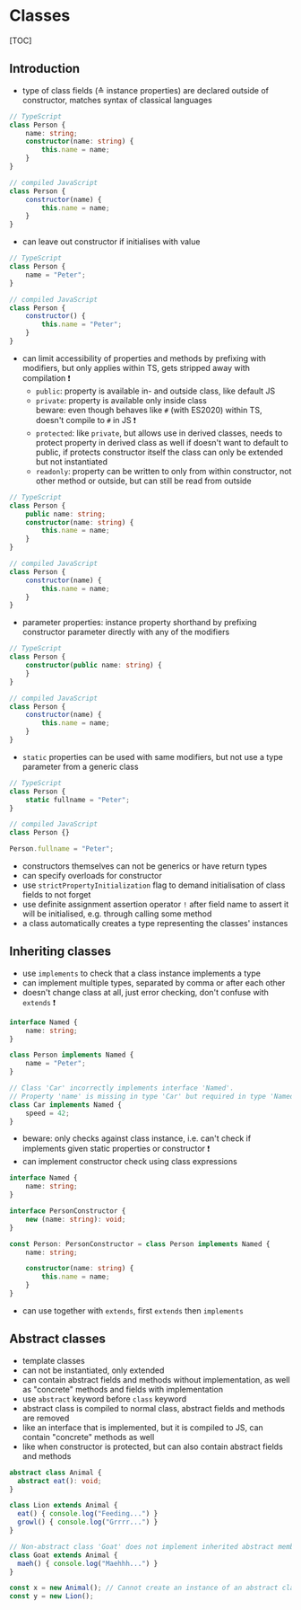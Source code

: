 # Classes

[TOC]



## Introduction

- type of class fields (≙ instance properties) are declared outside of constructor, matches syntax of classical languages

```typescript
// TypeScript
class Person {
    name: string;
    constructor(name: string) {
        this.name = name;
    }
}
```

```javascript
// compiled JavaScript
class Person {
    constructor(name) {
        this.name = name;
    }
}
```

- can leave out constructor if initialises with value

```typescript
// TypeScript
class Person {
    name = "Peter";
}
```

```javascript
// compiled JavaScript
class Person {
    constructor() {
        this.name = "Peter";
    }
}
```

- can limit accessibility of properties and methods by prefixing with modifiers, but only applies within TS, gets stripped away with compilation ❗️
    - `public`: property is available in- and outside class, like default JS
    - `private`: property is available only inside class  
      beware: even though behaves like `#` (with ES2020) within TS, doesn't compile to `#` in JS ❗️
    - `protected`: like `private`, but allows use in derived classes, needs to protect property in derived class as well if doesn't want to default to public, if protects constructor itself the class can only be extended but not instantiated
    - `readonly`: property can be written to only from within constructor, not other method or outside, but can still be read from outside

```typescript
// TypeScript
class Person {
    public name: string;
    constructor(name: string) {
        this.name = name;
    }
}
```

```javascript
// compiled JavaScript
class Person {
    constructor(name) {
        this.name = name;
    }
}
```

- parameter properties: instance property shorthand by prefixing constructor parameter directly with any of the modifiers

```typescript
// TypeScript
class Person {
    constructor(public name: string) {
    }
}
```

```javascript
// compiled JavaScript
class Person {
    constructor(name) {
        this.name = name;
    }
}
```

- `static` properties can be used with same modifiers, but not use a type parameter from a generic class

```typescript
// TypeScript
class Person {
    static fullname = "Peter";
}
```

```javascript
// compiled JavaScript
class Person {}

Person.fullname = "Peter";
```

- constructors themselves can not be generics or have return types
- can specify overloads for constructor
- use `strictPropertyInitialization` flag to demand initialisation of class fields to not forget
- use definite assignment assertion operator `!` after field name to assert it will be initialised, e.g. through calling some method
- a class automatically creates a type representing the classes' instances



## Inheriting classes

- use `implements` to check that a class instance implements a type
- can implement multiple types, separated by comma or after each other
- doesn't change class at all, just error checking, don't confuse with `extends` ❗️

```typescript
interface Named {
    name: string;
}

class Person implements Named {
    name = "Peter";
}

// Class 'Car' incorrectly implements interface 'Named'.
// Property 'name' is missing in type 'Car' but required in type 'Named'.(2420)
class Car implements Named {
    speed = 42;
}
```

- beware: only checks against class instance, i.e. can't check if implements given static properties or constructor ❗
- can implement constructor check using class expressions

```typescript
interface Named {
    name: string;
}

interface PersonConstructor {
    new (name: string): void;
}

const Person: PersonConstructor = class Person implements Named {
    name: string;

    constructor(name: string) {
        this.name = name;
    }
}
```

- can use together with `extends`, first `extends` then `implements`



## Abstract classes

- template classes
- can not be instantiated, only extended
- can contain abstract fields and methods without implementation, as well as "concrete" methods and fields with implementation
- use `abstract` keyword before `class` keyword
- abstract class is compiled to normal class, abstract fields and methods are removed
- like an interface that is implemented, but it is compiled to JS, can contain "concrete" methods as well
- like when constructor is protected, but can also contain abstract fields and methods

```typescript
abstract class Animal {
  abstract eat(): void;
}

class Lion extends Animal {
  eat() { console.log("Feeding...") }
  growl() { console.log("Grrrr...") }
}

// Non-abstract class 'Goat' does not implement inherited abstract member 'eat' from class 'Animal'.(2515)
class Goat extends Animal {
  maeh() { console.log("Maehhh...") }
}

const x = new Animal(); // Cannot create an instance of an abstract class.
const y = new Lion();
```
